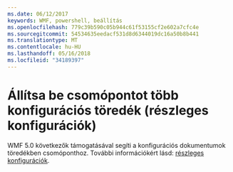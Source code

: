 ```yaml
---
ms.date: 06/12/2017
keywords: WMF, powershell, beállítás
ms.openlocfilehash: 779c39b590c05b944c61f53155cf2e602a7cfc4e
ms.sourcegitcommit: 54534635eedacf531d8d6344019dc16a50b8b441
ms.translationtype: MT
ms.contentlocale: hu-HU
ms.lasthandoff: 05/16/2018
ms.locfileid: "34189397"
---
```

# <a name="configure-node-with-multiple-configuration-fragments-partial-configurations"></a>Állítsa be csomópontot több konfigurációs töredék (részleges konfigurációk)

WMF 5.0 következők támogatásával segíti a konfigurációs dokumentumok töredékben csomóponthoz. További információkért lásd: [részleges konfigurációk](https://msdn.microsoft.com/powershell/dsc/partialconfigs).
